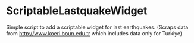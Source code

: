 # ScriptableLastquakeWidget
Simple script to add a scriptable widget for last earthquakes. (Scraps data from http://www.koeri.boun.edu.tr which includes data only for Turkiye)
